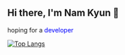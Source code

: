 ## Hi there, I'm Nam Kyun 👋
hoping for a <span style="color: blue;">developer</span>

[![Top Langs](https://github-readme-stats.vercel.app/api/top-langs/?username=BluePigKYUN&layout=compact&langs_count=6)](https://github.com/BluePigKYUN/github-readme-stats)
<!-- ![Anurag's GitHub stats](https://github-readme-stats.vercel.app/api?username=BluePigKYUN&show_icons=true&theme=radical) -->

<!--
**BluePigKYUN/BluePigKYUN** is a ✨ _special_ ✨ repository because its `README.md` (this file) appears on your GitHub profile.

Here are some ideas to get you started:

- 🔭 I’m currently working on ...
- 🌱 I’m currently learning ...
- 👯 I’m looking to collaborate on ...
- 🤔 I’m looking for help with ...
- 💬 Ask me about ...
- 📫 How to reach me: ...
- 😄 Pronouns: ...
- ⚡ Fun fact: ...
-->
